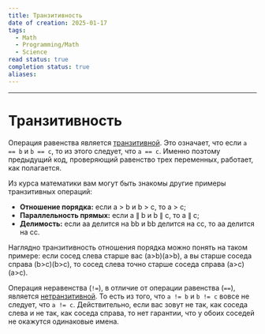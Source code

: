 ```yaml
---
title: Транзитивность
date of creation: 2025-01-17
tags:
  - Math
  - Programming/Math
  - Science
read status: true
completion status: true
aliases:
---
```

---
# Транзитивность


Операция равенства является [транзитивной](https://ru.wikipedia.org/wiki/%D0%A2%D1%80%D0%B0%D0%BD%D0%B7%D0%B8%D1%82%D0%B8%D0%B2%D0%BD%D0%BE%D1%81%D1%82%D1%8C). Это означает, что если `a == b` и `b == c`, то из этого следует, что `a == c`. Именно поэтому предыдущий код, проверяющий равенство трех переменных, работает, как полагается. 

Из курса математики вам могут быть знакомы другие примеры транзитивных операций:

- **Отношение порядка:** если a > b и b > c, то a > c;
- **Параллельность прямых:** если a ∥ b и b ∥ c, то a ∥ c;
- **Делимость:** если aa делится на bb и bb делится на cc, то aa делится на cc.

Наглядно транзитивность отношения порядка можно понять на таком примере: если сосед слева старше вас (a>b)(a>b), а вы старше соседа справа (b>c)(b>c), то сосед слева точно старше соседа справа (a>c)(a>c).

Операция неравенства (`!=`), в отличие от операции равенства (`==`), является [нетранзитивной](https://ru.wikipedia.org/wiki/%D0%9D%D0%B5%D1%82%D1%80%D0%B0%D0%BD%D0%B7%D0%B8%D1%82%D0%B8%D0%B2%D0%BD%D0%BE%D1%81%D1%82%D1%8C). То есть из того, что `a != b` и `b != c` вовсе не следует, что `a != c`. Действительно, если вас зовут не так, как соседа слева и не так, как соседа справа, то нет гарантии, что у обоих соседей не окажутся одинаковые имена.

